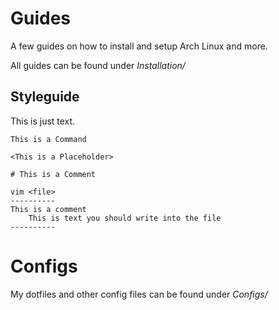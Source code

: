 # Guides

A few guides on how to install and setup Arch Linux and more.

All guides can be found under *Installation/*

## Styleguide
	
This is just text.

	This is a Command
	
	<This is a Placeholder>
	
	# This is a Comment
	
	vim <file>
	----------
	This is a comment
	    This is text you should write into the file
	----------
	

# Configs

My dotfiles and other config files can be found under *Configs/*